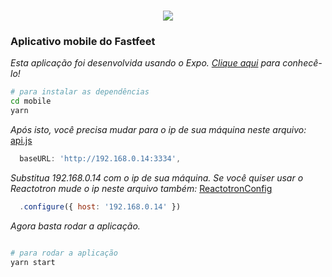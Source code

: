 <h1 align="center">
<img src="https://raw.githubusercontent.com/Rocketseat/bootcamp-gostack-desafio-03/master/.github/logo.png">
</h1>

### Aplicativo mobile do Fastfeet

_Esta aplicação foi desenvolvida usando o Expo. [Clique aqui](https://expo.io/learn) para conhecê-lo!_
```bash
# para instalar as dependências
cd mobile
yarn
```

_Após isto, você precisa mudar para o ip de sua máquina neste arquivo:_
[api.js](https://github.com/saraivafelipe27/fastfeet/blob/master/mobile/src/services/api.js)
```javascript
  baseURL: 'http://192.168.0.14:3334',
```

_Substitua 192.168.0.14 com o ip de sua máquina._
_Se você quiser usar o Reactotron mude o ip neste arquivo também:_
[ReactotronConfig](https://github.com/saraivafelipe27/fastfeet/blob/master/mobile/src/config/ReactotronConfig.js)
```javascript
  .configure({ host: '192.168.0.14' })
```

_Agora basta rodar a aplicação._
```bash

# para rodar a aplicação
yarn start


